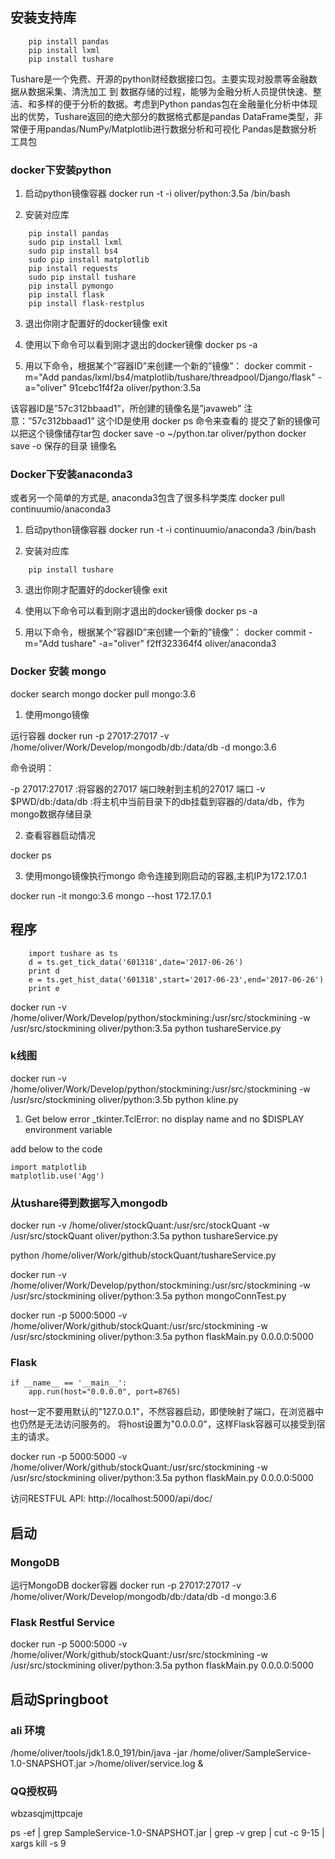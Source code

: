
## 安装支持库
```
    pip install pandas 
    pip install lxml 
    pip install tushare  
```

 Tushare是一个免费、开源的python财经数据接口包。主要实现对股票等金融数据从数据采集、清洗加工 到 数据存储的过程，能够为金融分析人员提供快速、整洁、和多样的便于分析的数据。考虑到Python pandas包在金融量化分析中体现出的优势，Tushare返回的绝大部分的数据格式都是pandas DataFrame类型，非常便于用pandas/NumPy/Matplotlib进行数据分析和可视化
Pandas是数据分析工具包

### docker下安装python

1. 启动python镜像容器
docker run -t -i oliver/python:3.5a /bin/bash

2. 安装对应库
```
    pip install pandas 
    sudo pip install lxml 
    sudo pip install bs4
    sudo pip install matplotlib
    pip install requests
    sudo pip install tushare 
    pip install pymongo
    pip install flask
    pip install flask-restplus
```

3. 退出你刚才配置好的docker镜像
exit

4. 使用以下命令可以看到刚才退出的docker镜像
docker ps -a

5. 用以下命令，根据某个”容器ID”来创建一个新的”镜像”：
docker commit -m="Add pandas/lxml/bs4/matplotlib/tushare/threadpool/Django/flask" -a="oliver" 91cebc1f4f2a oliver/python:3.5a

该容器ID是”57c312bbaad1”，所创建的镜像名是”javaweb”
注意：”57c312bbaad1” 这个ID是使用 docker ps 命令来查看的
提交了新的镜像可以把这个镜像储存tar包
docker save -o  ~/python.tar  oliver/python
docker  save -o  保存的目录  镜像名

### Docker下安装anaconda3
或者另一个简单的方式是, anaconda3包含了很多科学类库
docker pull continuumio/anaconda3

1. 启动python镜像容器
docker run -t -i continuumio/anaconda3 /bin/bash

2. 安装对应库
```
    pip install tushare 
```

3. 退出你刚才配置好的docker镜像
exit

4. 使用以下命令可以看到刚才退出的docker镜像
docker ps -a

5. 用以下命令，根据某个”容器ID”来创建一个新的”镜像”：
docker commit -m="Add tushare" -a="oliver" f2ff323364f4 oliver/anaconda3

### Docker 安装 mongo

docker search mongo
docker pull mongo:3.6

1. 使用mongo镜像

运行容器
docker run -p 27017:27017 -v /home/oliver/Work/Develop/mongodb/db:/data/db -d mongo:3.6

命令说明：

-p 27017:27017 :将容器的27017 端口映射到主机的27017 端口
-v $PWD/db:/data/db :将主机中当前目录下的db挂载到容器的/data/db，作为mongo数据存储目录

2. 查看容器启动情况

docker ps 

3. 使用mongo镜像执行mongo 命令连接到刚启动的容器,主机IP为172.17.0.1

docker run -it mongo:3.6 mongo --host 172.17.0.1


## 程序

```
    import tushare as ts  
    d = ts.get_tick_data('601318',date='2017-06-26')  
    print d  
    e = ts.get_hist_data('601318',start='2017-06-23',end='2017-06-26')  
    print e  
```

docker run -v /home/oliver/Work/Develop/python/stockmining:/usr/src/stockmining  -w /usr/src/stockmining oliver/python:3.5a python tushareService.py

### k线图

docker run -v /home/oliver/Work/Develop/python/stockmining:/usr/src/stockmining  -w /usr/src/stockmining oliver/python:3.5b python kline.py

1. Get below error
_tkinter.TclError: no display name and no $DISPLAY environment variable

add below to the code
```
import matplotlib
matplotlib.use('Agg')
```

### 从tushare得到数据写入mongodb

docker run -v /home/oliver/stockQuant:/usr/src/stockQuant  -w /usr/src/stockQuant oliver/python:3.5a python tushareService.py

python /home/oliver/Work/github/stockQuant/tushareService.py

docker run -v /home/oliver/Work/Develop/python/stockmining:/usr/src/stockmining  -w /usr/src/stockmining oliver/python:3.5a python mongoConnTest.py 

docker run -p 5000:5000 -v /home/oliver/Work/github/stockQuant:/usr/src/stockmining  -w /usr/src/stockmining oliver/python:3.5a python flaskMain.py 0.0.0.0:5000


### Flask

```
if __name__ == '__main__':
    app.run(host="0.0.0.0", port=8765)
```

host一定不要用默认的"127.0.0.1"，不然容器启动，即使映射了端口，在浏览器中也仍然是无法访问服务的。
将host设置为"0.0.0.0"，这样Flask容器可以接受到宿主的请求。

docker run -p 5000:5000 -v /home/oliver/Work/github/stockQuant:/usr/src/stockmining  -w /usr/src/stockmining oliver/python:3.5a python flaskMain.py 0.0.0.0:5000

访问RESTFUL API: http://localhost:5000/api/doc/

## 启动

### MongoDB 

运行MongoDB docker容器
docker run -p 27017:27017 -v /home/oliver/Work/Develop/mongodb/db:/data/db -d mongo:3.6

### Flask Restful Service

docker run -p 5000:5000 -v /home/oliver/Work/github/stockQuant:/usr/src/stockmining  -w /usr/src/stockmining oliver/python:3.5a python flaskMain.py 0.0.0.0:5000

## 启动Springboot

### ali 环境

/home/oliver/tools/jdk1.8.0_191/bin/java -jar /home/oliver/SampleService-1.0-SNAPSHOT.jar >/home/oliver/service.log &

### QQ授权码
wbzasqjmjttpcaje

ps -ef | grep SampleService-1.0-SNAPSHOT.jar | grep -v grep | cut -c 9-15 | xargs kill -s 9